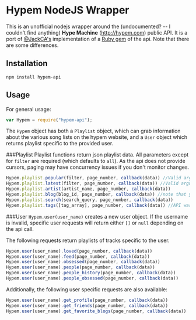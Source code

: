 # Hypem NodeJS Wrapper

This is an unofficial nodejs wrapper around the (undocumented? -- I couldn't find anything) **Hype Machine** (http://hypem.com) public API. It is a port of [@JackCA's](https://github.com/JackCA/) implementation of a [Ruby gem](https://github.com/JackCA/hypem/) of the api. Note that there are some differences.

## Installation
`npm install hypem-api`

## Usage
For general usage:
```javascript
var Hypem = require("hypem-api");
```
The `Hypem` object has both a `Playlist` object, which can grab information about the various song lists on the hypem website, and a `User` object which returns playlist specific to the provided user.

###Playlist
Playlist functions return json playlist data. All parameters except for `filter` are required (which defaults to `all`). As the api does not provide cursors, paging may have concurrency issues if you don't monitor changes.
```javascript
Hypem.playlist.popular(filter, page_number, callback(data)) //Valid arguments for filter are: all, lastweek, remix, noremix, artists, twitter`
Hypem.playlist.latest(filter, page_number, callback(data)) //Valid arguments for filter are: all, remix, noremix, us
Hypem.playlist.artist(artist_name, page_number, callback(data))
Hypem.playlist.blog(blog_id, page_number, callback(data)) //note that you need the blog id, not it's name
Hypem.playlist.search(search_query, page_number, callback(data))
Hypem.playlist.tags([tag_array], page_number, callback(data)) //API warns against using too many tags
```

###User
`Hypem.user(user_name)` creates a new user object. If the username is invalid, specific user requests will return either `[]` or `null` depending on the api call.

The following requests return playlists of tracks specific to the user.
```javascript
Hypem.user(user_name).loved(page_number, callback(data))
Hypem.user(user_name).feed(page_number, callback(data))
Hypem.user(user_name).obsessed(page_number, callback(data))
Hypem.user(user_name).people(page_number, callback(data))
Hypem.user(user_name).people_history(page_number, callback(data))
Hypem.user(user_name).people_obsessed(page_number, callback(data))
```

Additionally, the following user specific requests are also available:
```javascript
Hypem.user(user_name).get_profile(page_number, callback(data))
Hypem.user(user_name).get_friends(page_number, callback(data))
Hypem.user(user_name).get_favorite_blogs(page_number, callback(data))
```
